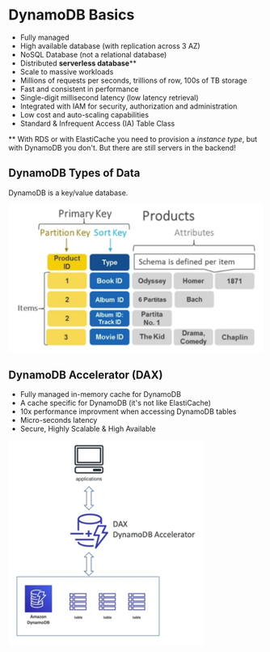 # DynamoDB Basics

- Fully managed
- High available database (with replication across 3 AZ)
- NoSQL Database (not a relational database)
- Distributed **serverless database****
- Scale to massive workloads
- Millions of requests per seconds, trillions of row, 100s of TB storage
- Fast and consistent in performance
- Single-digit millisecond latency (low latency retrieval)
- Integrated with IAM for security, authorization and administration
- Low cost and auto-scaling capabilities
- Standard & Infrequent Access (IA) Table Class
        
** With RDS or with ElastiCache you need to provision a *instance type*, but with DynamoDB you don't. But there are still servers in the backend!

## DynamoDB Types of Data

DynamoDB is a key/value database.

![DynamoDB Table](../../images/database/dynamodb_table.png)

## DynamoDB Accelerator (DAX)

- Fully managed in-memory cache for DynamoDB
- A cache specific for DynamoDB (it's not like ElastiCache)
- 10x performance improvment when accessing DynamoDB tables
- Micro-seconds latency
- Secure, Highly Scalable & High Available

![DynamoDB Acceleratore](../../images/database/dynamodb_accelerator.png)
